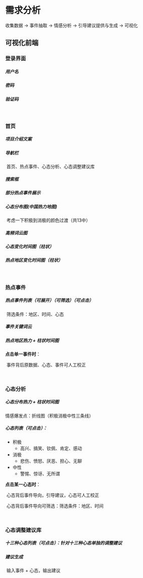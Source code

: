 # 需求分析

收集数据 -> 事件抽取 -> 情感分析 -> 引导建议提供与生成 -> 可视化



## 可视化前端

### 登录界面

##### 用户名

##### 密码

##### 验证码

<br>

### 首页

##### 项目介绍文案

##### 导航栏

​	首页、热点事件、心态分析、心态调整建议库

##### 搜索框

##### 部分热点事件展示

##### 心态分布图(中国热力地图)

​	考虑一下积极到消极的颜色过渡（共13中）

##### 高频词云图

##### 心态变化时间图（柱状）

##### 热点地区变化时间图（柱状）

<br>

### 热点事件

##### 热点事件列表（可展开）（可筛选）（可点击）

​	筛选条件：地区、时间、心态

##### 事件关键词云

##### 热点地区热力 + 柱状时间图

**点击单一事件时**：

​	事件背后原数据、心态、事件可人工校正

<br>

### 心态分析

##### 心态分布热力 + 柱状时间图

情感爆发点：折线图（积极消极中性三条线）

##### 心态列表（可点击）：

* 积极
  * 高兴、搞笑、钦佩、肯定、感动
* 消极
  * 悲伤、愤怒、厌恶、担心、无聊
* 中性
  * 警惕、惊讶、无所谓

**点击某一心态时**：

​	心态背后事件导向，引导建议，心态可人工校正

​	心态背后事件导向可筛选：筛选条件：地区、时间

<br>

### 心态调整建议库

##### 十三种心态列表（可点击）：针对十三种心态单独的调整建议

##### 建议生成

​	输入事件 + 心态，输出建议
